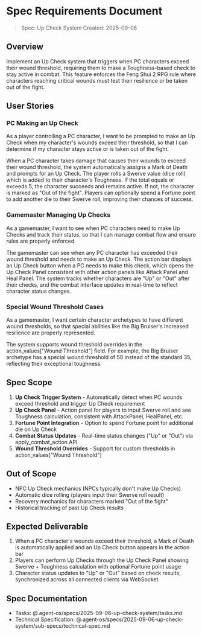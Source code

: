 # Spec Requirements Document

> Spec: Up Check System
> Created: 2025-09-06

## Overview

Implement an Up Check system that triggers when PC characters exceed their wound threshold, requiring them to make a Toughness-based check to stay active in combat. This feature enforces the Feng Shui 2 RPG rule where characters reaching critical wounds must test their resilience or be taken out of the fight.

## User Stories

### PC Making an Up Check

As a player controlling a PC character, I want to be prompted to make an Up Check when my character's wounds exceed their threshold, so that I can determine if my character stays active or is taken out of the fight.

When a PC character takes damage that causes their wounds to exceed their wound threshold, the system automatically assigns a Mark of Death and prompts for an Up Check. The player rolls a Swerve value (dice roll) which is added to their character's Toughness. If the total equals or exceeds 5, the character succeeds and remains active. If not, the character is marked as "Out of the fight". Players can optionally spend a Fortune point to add another die to their Swerve roll, improving their chances of success.

### Gamemaster Managing Up Checks

As a gamemaster, I want to see when PC characters need to make Up Checks and track their status, so that I can manage combat flow and ensure rules are properly enforced.

The gamemaster can see when any PC character has exceeded their wound threshold and needs to make an Up Check. The action bar displays an Up Check button when a PC needs to make this check, which opens the Up Check Panel consistent with other action panels like Attack Panel and Heal Panel. The system tracks whether characters are "Up" or "Out" after their checks, and the combat interface updates in real-time to reflect character status changes.

### Special Wound Threshold Cases

As a gamemaster, I want certain character archetypes to have different wound thresholds, so that special abilities like the Big Bruiser's increased resilience are properly represented.

The system supports wound threshold overrides in the action_values["Wound Threshold"] field. For example, the Big Bruiser archetype has a special wound threshold of 50 instead of the standard 35, reflecting their exceptional toughness.

## Spec Scope

1. **Up Check Trigger System** - Automatically detect when PC wounds exceed threshold and trigger Up Check requirement
2. **Up Check Panel** - Action panel for players to input Swerve roll and see Toughness calculation, consistent with AttackPanel, HealPanel, etc.
3. **Fortune Point Integration** - Option to spend Fortune point for additional die on Up Check
4. **Combat Status Updates** - Real-time status changes ("Up" or "Out") via apply_combat_action API
5. **Wound Threshold Overrides** - Support for custom thresholds in action_values["Wound Threshold"]

## Out of Scope

- NPC Up Check mechanics (NPCs typically don't make Up Checks)
- Automatic dice rolling (players input their Swerve roll result)
- Recovery mechanics for characters marked "Out of the fight"
- Historical tracking of past Up Check results

## Expected Deliverable

1. When a PC character's wounds exceed their threshold, a Mark of Death is automatically applied and an Up Check button appears in the action bar
2. Players can perform Up Checks through the Up Check Panel showing Swerve + Toughness calculation with optional Fortune point usage
3. Character status updates to "Up" or "Out" based on check results, synchronized across all connected clients via WebSocket

## Spec Documentation

- Tasks: @.agent-os/specs/2025-09-06-up-check-system/tasks.md
- Technical Specification: @.agent-os/specs/2025-09-06-up-check-system/sub-specs/technical-spec.md